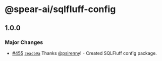 # @spear-ai/sqlfluff-config

## 1.0.0

### Major Changes

- [#455](https://github.com/spear-ai/citizen/pull/455) [`3eacb9a`](https://github.com/spear-ai/citizen/commit/3eacb9a338678a2d6dcecc5e282ec2289adbf34c) Thanks [@psirenny](https://github.com/psirenny)! - Created SQLFluff config package.

